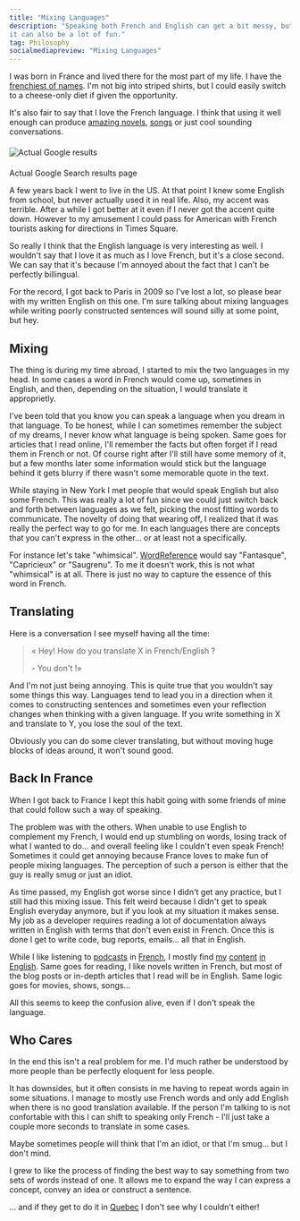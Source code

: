 ```yaml
---
title: "Mixing Languages"
description: "Speaking both French and English can get a bit messy, but
it can also be a lot of fun."
tag: Philosophy
socialmediapreview: "Mixing Languages"
---
```


I was born in France and lived there for the most part of my life. I have
the [frenchiest of names](http://bit.ly/17UlpMx).
I'm not big into striped shirts, but I could easily switch to a cheese-only
diet if given the opportunity.

It's also fair to say that I love the French language.
I think that using it well enough can produce
[amazing novels](http://www.amazon.fr/L%C3%A9tranger-Albert-Camus/dp/2070360024),
[songs](http://www.youtube.com/watch?v=rslShTbqNbo)
or just cool sounding conversations.

<img src='/assets/blog/french.png' alt='Actual Google results' style='margin:20px auto; display: block'/>

<div class="image_notes">Actual Google Search results page</div>

A few years back I went to live in the US. At that point I knew some
English from school, but never actually used it in real life. Also, my accent was
terrible. After a while I got better at it even if I never
got the accent quite down. However to my amusement I could pass for American
with French tourists asking for directions in Times Square.

So really I think that the English language is very interesting as well. I wouldn't say that I
love it as much as I love French, but it's a close second. We can say
that it's because I'm annoyed about the fact that I can't be perfectly billingual.

For the record, I got back to Paris in 2009 so I've lost a lot, so
please bear with my written English on this one. I'm sure talking about
mixing languages while writing poorly constructed sentences will sound
silly at some point, but hey.

## Mixing

The thing is during my time abroad, I started to mix the two languages in my
head. In some cases a word in French would come up, sometimes in
English, and then, depending on the situation, I would translate it
approprietly.

I've been told that you know you can speak a language when you dream in that language.
To be honest, while I can sometimes remember the subject of my dreams, I never know what language is being spoken.
Same goes for articles that I read online, I'll remember the facts but
often forget if I read them in French or not. Of course right after I'll
still have some memory of it, but a few months later some information would
stick but the language behind it gets blurry if there wasn't some
memorable quote in the text.

While staying in New York I met people that would speak English but also
some French. This was really a lot of fun since we could just switch
back and forth between languages as we felt, picking the most fitting
words to communicate. The novelty of doing that wearing off, I realized that it was
really the perfect way to go for me. In each languages there are
concepts that you can't express in the other... or at least not a
specifically.

For instance let's take "whimsical". [WordReference](http://www.wordreference.com/enfr/whimsical)
would say "Fantasque", "Capricieux" or "Saugrenu". To me it doesn't
work, this is not what "whimsical" is at all. There is just no way to
capture the essence of this word in French.

## Translating

Here is a conversation I see myself having all the time:

> « Hey! How do you translate X in French/English ?
>
> \- You don't !»

And I'm not just being annoying. This is quite true that you wouldn't say
some things this way. Languages tend to lead you in a direction when it comes to
constructing sentences and sometimes even your reflection changes when
thinking with a given language. If you write something in X and translate to Y,
you lose the soul of the text.

Obviously you can do some clever translating, but without moving huge blocks
of ideas around, it won't sound good.

## Back In France

When I got back to France I kept this habit going with some friends
of mine that could follow such a way of speaking.

The problem was with the others. When unable to use English to complement my French, I would end
up stumbling on words, losing track of what I wanted to do... and
overall feeling like I couldn't even speak French! Sometimes it could
get annoying because France loves to make fun of people mixing
languages. The perception of such a person is either that the guy is really smug or just an idiot.

As time passed, my English got worse since I didn't get any practice, but
I still had this mixing issue. This felt weird because I didn't get to speak
English everyday anymore, but if you look at my situation it makes
sense. My job as a developer requires reading a lot of documentation
always written in English with terms that don't even exist in French.
Once this is done I get to write code, bug reports, emails... all that in English.

While I like listening to
[podcasts](http://www.europe1.fr/MediaCenter/Emissions/Au-coeur-de-l-histoire/)
in [French](http://www.franceculture.fr/emission-les-nouveaux-chemins-de-la-connaissance),
I mostly find [my](http://www.radiolab.org/) [content](http://www.thisamericanlife.org/)
[in](http://continuecast.podomatic.com/) [English](http://themoth.org/about/programs/the-moth-podcast).
Same goes for reading, I like novels written in French, but most of the
blog posts or in-depth articles that I read will be in English. Same
logic goes for movies, shows, songs...

All this seems to keep the confusion alive, even if I don't speak the
language.

## Who Cares

In the end this isn't a real problem for me. I'd much rather be
understood by more people than be perfectly eloquent for less people.

It has downsides, but it often consists in me having to repeat words again
in some situations. I manage to mostly use French words and only add English
when there is no good translation available. If the person I'm talking
to is not confortable with this I can shift to speaking only French -
I'll just take a couple more seconds to translate in some cases.

Maybe sometimes people will think that I'm an idiot, or that I'm smug... but I don't mind.

I grew to like the process of finding the best way to say something from two
sets of words instead of one. It allows me to expand the way I can
express a concept, convey an idea or construct a sentence.

... and if they get to do it in [Quebec](http://www.youtube.com/watch?v=crXVMTHZI1Q)
I don't see why I couldn't either!
